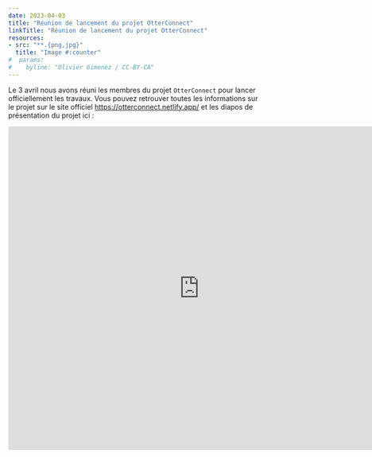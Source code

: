 ```yaml
---
date: 2023-04-03
title: "Réunion de lancement du projet OtterConnect"
linkTitle: "Réunion de lancement du projet OtterConnect"
resources:
- src: "**.{png,jpg}"
  title: "Image #:counter"
#  params:
#    byline: "Olivier Gimenez / CC-BY-CA"
---
```


Le 3 avril nous avons réuni les membres du projet `OtterConnect` pour lancer officiellement les travaux. Vous pouvez retrouver toutes les informations sur le projet sur le site officiel <https://otterconnect.netlify.app/> et les diapos de présentation du projet ici : 

<p align="center"><iframe src="https://widgets.figshare.com/articles/22730267/embed?show_title=1" width="768" height="651" allowfullscreen frameborder="0"></iframe></p>